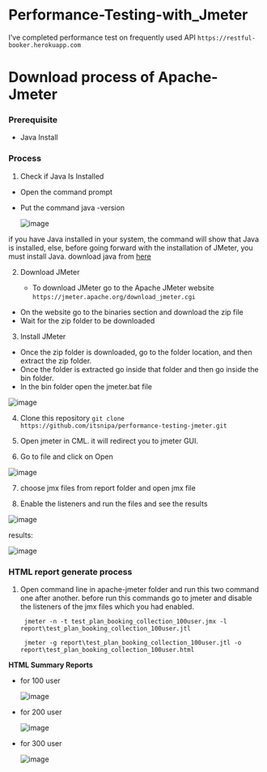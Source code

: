 # Performance-Testing-with_Jmeter


I’ve completed performance test on frequently used API ```https://restful-booker.herokuapp.com```

# Download process of Apache-Jmeter

### **Prerequisite**

- Java Install

### **Process**

1. Check if Java Is Installed
- Open the command prompt
- Put the command java -version


  ![image](https://github.com/user-attachments/assets/1979e523-80be-481c-bcf7-806ce634b48b)

if you have Java installed in your system, the command will show that Java is installed, else, before going forward with the installation of JMeter, you must install Java. download java from [here](https://www.oracle.com/java/technologies/downloads/)


2. Download JMeter

   - To download JMeter go to the Apache JMeter website
```https://jmeter.apache.org/download_jmeter.cgi```

- On the website go to the binaries section and download the zip file
- Wait for the zip folder to be downloaded

3.  Install JMeter
   - Once the zip folder is downloaded, go to the folder location, and then extract the zip folder.
   - Once the folder is extracted go inside that folder and then go inside the bin folder.
   - In the bin folder open the jmeter.bat file


![image](https://github.com/user-attachments/assets/56f4d80d-5976-410b-aa99-60ce6d6f2ea5)


4. Clone this repository
```git clone https://github.com/itsnipa/performance-testing-jmeter.git ```

5. Open jmeter in CML. it will redirect you to jmeter GUI.

   
6. Go to file and click on Open

![image](https://github.com/user-attachments/assets/44631686-3d77-41ba-9c36-1adcda12c2ab)

7. choose jmx files from report folder and open jmx file

8. Enable the listeners and run the files and see the results

![image](https://github.com/user-attachments/assets/62d51143-7c8a-475e-9824-41d4e0394ef4)

  results:

![image](https://github.com/user-attachments/assets/426f05ba-7fc5-4255-b078-41e5c9de6e9d)




  ### **HTML report generate process**


1. Open command line in apache-jmeter folder and run this two command one after another. before run this commands go to jmeter and disable the listeners of the jmx files which you had enabled.

   ```
    jmeter -n -t test_plan_booking_collection_100user.jmx -l report\test_plan_booking_collection_100user.jtl
   ```
   ```
    jmeter -g report\test_plan_booking_collection_100user.jtl -o report\test_plan_booking_collection_100user.html
   ```


**HTML Summary Reports**

  - for 100 user


    ![image](https://github.com/user-attachments/assets/0b4fb9e5-abe1-4c1f-8102-348b2d8a2185)


 - for 200 user


   ![image](https://github.com/user-attachments/assets/0def7bdc-a34a-49ee-a5de-0fd71d388a19)


 - for 300 user


   ![image](https://github.com/user-attachments/assets/923202ae-112c-47f5-abc1-730023aaa569)




